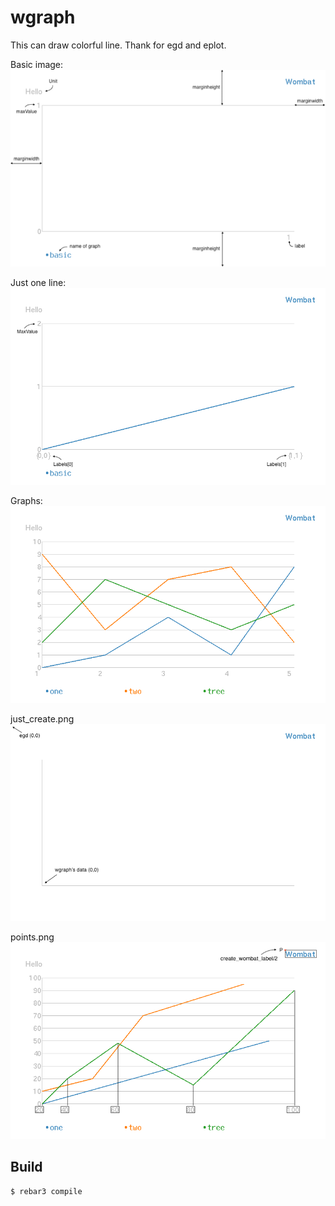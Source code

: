 wgraph
=====

This can draw colorful line. Thank for egd and eplot.


<p> Basic image: <br>
    <img alt="Basic" title="basic.png" src="doc/basic.png" width="600"/></p>

<p> Just one line: <br>
    <img alt="OneLine" title="oneline.png" src="doc/basic_line.png" width="600"/></p>
    
<p> Graphs: <br>
    <img alt="ThreeLine" title="threeline.png" src="doc/three_line.png" width="600"/></p>

<p> just_create.png <br>
    <img alt="JustCreate" title="justcreate.png" src="doc/just_create.png" width="600"/></p>

<p> points.png <br>
    <img alt="Points" title="points.png" src="doc/points.png" width="600"/></p>

Build
-----

    $ rebar3 compile
